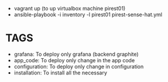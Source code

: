 - vagrant up (to up virtualbox machine pirest01)
- ansible-playbook -i inventory -l pirest01 pirest-sense-hat.yml

TAGS
====

* grafana: To deploy only grafana (backend graphite)
* app_code: To deploy only change in the app code
* configuration: To deploy only change in configuration
* installation: To install all the necessary
